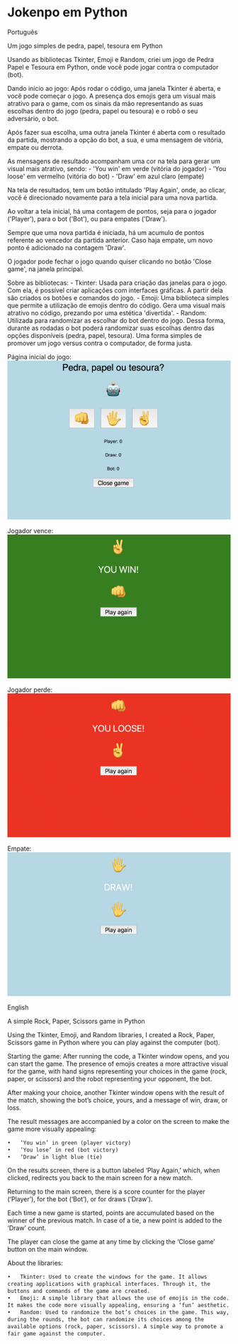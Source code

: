 # Jokenpo em Python

Português

Um jogo simples de pedra, papel, tesoura em Python

Usando as bibliotecas Tkinter, Emoji e Random, criei um jogo de Pedra Papel e Tesoura em Python, onde você pode jogar contra o computador (bot).

Dando início ao jogo:
Após rodar o código, uma janela Tkinter é aberta, e você pode começar o jogo.
A presença dos emojis gera um visual mais atrativo para o game, com os sinais da mão representando as suas escolhas dentro do jogo (pedra, papel ou tesoura) e o robô o seu adversário, o bot.

Após fazer sua escolha, uma outra janela Tkinter é aberta com o resultado da partida, mostrando a opção do bot, a sua, e uma mensagem de vitória, empate ou derrota.

As mensagens de resultado acompanham uma cor na tela para gerar um visual mais atrativo, sendo:
    - 'You win' em verde (vitória do jogador)
    - 'You loose' em vermelho (vitória do bot)
    - 'Draw' em azul claro (empate)

Na tela de resultados, tem um botão intitulado 'Play Again', onde, ao clicar, você é direcionado novamente para a tela inicial para uma nova partida.

Ao voltar a tela inicial, há uma contagem de pontos, seja para o jogador ('Player'), para o bot ('Bot'), ou para empates ('Draw').

Sempre que uma nova partida é iniciada, há um acumulo de pontos referente ao vencedor da partida anterior. Caso haja empate, um novo ponto é adicionado na contagem 'Draw'.

O jogador pode fechar o jogo quando quiser clicando no botão 'Close game', na janela principal.

Sobre as bibliotecas:
    - Tkinter: Usada para criação das janelas para o jogo. Com ela, é possível criar aplicações com interfaces gráficas. A partir dela são criados os botões e comandos do jogo.
    - Emoji: Uma biblioteca simples que permite a utilização de emojis dentro do código. Gera uma visual mais atrativo no código, prezando por uma estética 'divertida'.
    - Random: Utilizada para randomizar as escolhar do bot dentro do jogo. Dessa forma, durante as rodadas o bot poderá randomizar suas escolhas dentro das opções disponíveis (pedra, papel, tesoura). Uma forma simples de promover um jogo versus contra o computador, de forma justa.

Página inicial do jogo:
![Home page](images/homepage.png)

Jogador vence:
![victory](images/victory.png)

Jogador perde:
![loose](images/loose.png)

Empate:
![draw](images/draw.png)


English

A simple Rock, Paper, Scissors game in Python

Using the Tkinter, Emoji, and Random libraries, I created a Rock, Paper, Scissors game in Python where you can play against the computer (bot).

Starting the game: After running the code, a Tkinter window opens, and you can start the game. The presence of emojis creates a more attractive visual for the game, with hand signs representing your choices in the game (rock, paper, or scissors) and the robot representing your opponent, the bot.

After making your choice, another Tkinter window opens with the result of the match, showing the bot’s choice, yours, and a message of win, draw, or loss.

The result messages are accompanied by a color on the screen to make the game more visually appealing:

	•	‘You win’ in green (player victory)
	•	‘You lose’ in red (bot victory)
	•	‘Draw’ in light blue (tie)

On the results screen, there is a button labeled ‘Play Again,’ which, when clicked, redirects you back to the main screen for a new match.

Returning to the main screen, there is a score counter for the player (‘Player’), for the bot (‘Bot’), or for draws (‘Draw’).

Each time a new game is started, points are accumulated based on the winner of the previous match. In case of a tie, a new point is added to the ‘Draw’ count.

The player can close the game at any time by clicking the ‘Close game’ button on the main window.

About the libraries:

	•	Tkinter: Used to create the windows for the game. It allows creating applications with graphical interfaces. Through it, the buttons and commands of the game are created.
	•	Emoji: A simple library that allows the use of emojis in the code. It makes the code more visually appealing, ensuring a ‘fun’ aesthetic.
	•	Random: Used to randomize the bot’s choices in the game. This way, during the rounds, the bot can randomize its choices among the available options (rock, paper, scissors). A simple way to promote a fair game against the computer.

